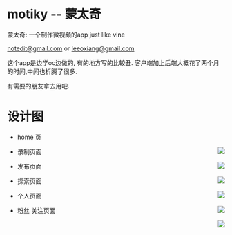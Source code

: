 # motiky -- 蒙太奇 #

蒙太奇: 一个制作微视频的app  just like vine


notedit@gmail.com  or  leeoxiang@gmail.com


这个app是边学oc边做的, 有的地方写的比较丑. 客户端加上后端大概花了两个月的时间,中间也折腾了很多.

有需要的朋友拿去用吧.


# 设计图 #

- home 页

<div style="float: right"><img src="https://github.com/notedit/motikyapp/blob/master/design/Home-568%402x.png" /></div>

- 录制页面

<div style="float: right"><img src="https://github.com/notedit/motikyapp/blob/master/design/recording-568x.png" /></div>

- 发布页面

<div style="float: right"><img src="https://github.com/notedit/motikyapp/blob/master/design/publish-568x.png" /></div>

- 探索页面

<div style="float: right"><img src="https://github.com/notedit/motikyapp/blob/master/design/Explore-568%402x.png" /></div>

- 个人页面

<div style="float: right"><img src="https://github.com/notedit/motikyapp/blob/master/design/profile-568%402x.png" /></div>

- 粉丝 关注页面

<div style="float: right"><img src="https://github.com/notedit/motikyapp/blob/master/design/Followers-568%402x.png" /></div>